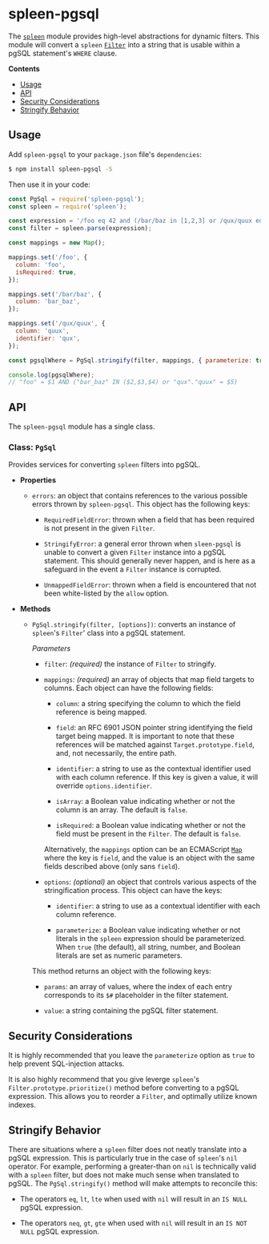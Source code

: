 # spleen-pgsql

The [`spleen`](https://www.npmjs.com/package/spleen) module provides high-level abstractions for dynamic filters.  This module will convert a `spleen` [`Filter`](https://www.npmjs.com/package/spleen#class-filter) into a string that is usable within a pgSQL statement's `WHERE` clause.

__Contents__
* [Usage](#usage)
* [API](#api)
* [Security Considerations](#security-considerations)
* [Stringify Behavior](#stringify-behavior)

## Usage

Add `spleen-pgsql` to your `package.json` file's `dependencies`:

```sh
$ npm install spleen-pgsql -S
```

Then use it in your code:

```js
const PgSql = require('spleen-pgsql');
const spleen = require('spleen');

const expression = '/foo eq 42 and (/bar/baz in [1,2,3] or /qux/quux eq 12)';
const filter = spleen.parse(expression);

const mappings = new Map();

mappings.set('/foo', {
  column: 'foo',
  isRequired: true,
});

mappings.set('/bar/baz', {
  column: 'bar_baz',
});

mappings.set('/qux/quux', {
  column: 'quux',
  identifier: 'qux',
});

const pgsqlWhere = PgSql.stringify(filter, mappings, { parameterize: true });

console.log(pgsqlWhere);
// "foo" = $1 AND ("bar_baz" IN ($2,$3,$4) or "qux"."quux" = $5)
```

## API

The `spleen-pgsql` module has a single class.

### Class: `PgSql`

Provides services for converting `spleen` filters into pgSQL.

  * __Properties__

    + `errors`: an object that contains references to the various possible errors thrown by `spleen-pgsql`.  This object has the following keys:

      - `RequiredFieldError`: thrown when a field that has been required is not present in the given `Filter`.

      - `StringifyError`: a general error thrown when `sleen-pgsql` is unable to convert a given `Filter` instance into a pgSQL statement.  This should generally never happen, and is here as a safeguard in the event a `Filter` instance is corrupted.

      - `UnmappedFieldError`: thrown when a field is encountered that not been white-listed by the `allow` option.

  * __Methods__

    + `PgSql.stringify(filter, [options])`: converts an instance of `spleen`'s `Filter`' class into a pgSQL statement.

      _Parameters_

      - `filter`: _(required)_ the instance of `Filter` to stringify.

      - `mappings`: _(required)_ an array of objects that map field targets to columns.  Each object can have the following fields:

        - `column`: a string specifying the column to which the field reference is being mapped.

        - `field`: an RFC 6901 JSON pointer string identifying the field target being mapped.  It is important to note that these references will be matched against `Target.prototype.field`, and, not necessarily, the entire path.

        - `identifier`: a string to use as the contextual identifier used with each column reference.  If this key is given a value, it will override `options.identifier`.
        
        - `isArray`: a Boolean value indicating whether or not the column is an array.  The default is `false`.

        - `isRequired`: a Boolean value indicating whether or not the field must be present in the `Filter`.  The default is `false`.

        Alternatively, the `mappings` option can be an ECMAScript [`Map`](https://developer.mozilla.org/en-US/docs/Web/JavaScript/Reference/Global_Objects/Map) where the key is `field`, and the value is an object with the same fields described above (only sans `field`).

      - `options`: _(optional)_ an object that controls various aspects of the stringification process.  This object can have the keys:

        - `identifier`: a string to use as a contextual identifier with each column reference.

        - `parameterize`: a Boolean value indicating whether or not literals in the `spleen` expression should be parameterized.  When `true` (the default), all string, number, and Boolean literals are set as numeric parameters.

      This method returns an object with the following keys:

      - `params`: an array of values, where the index of each entry corresponds to its `$#` placeholder in the filter statement.

      - `value`: a string containing the pgSQL filter statement.

## Security Considerations

It is highly recommended that you leave the `parameterize` option as `true` to help prevent SQL-injection attacks.

It is also highly recommend that you give leverge `spleen`'s `Filter.prototype.prioritize()` method before converting to a pgSQL expression.  This allows you to reorder a `Filter`, and optimally utilize known indexes.

## Stringify Behavior

There are situations where a `spleen` filter does not neatly translate into a pgSQL expression.  This is particularly true in the case of `spleen`'s `nil` operator.  For example, performing a greater-than on `nil` is technically valid with a `spleen` filter, but does not make much sense when translated to pgSQL.  The `PgSql.stringify()` method will make attempts to reconcile this:

* The operators `eq`, `lt`, `lte` when used with `nil` will result in an `IS NULL` pgSQL expression.

* The operators `neq`, `gt`, `gte` when used with `nil` will result in an `IS NOT NULL` pgSQL expression.
